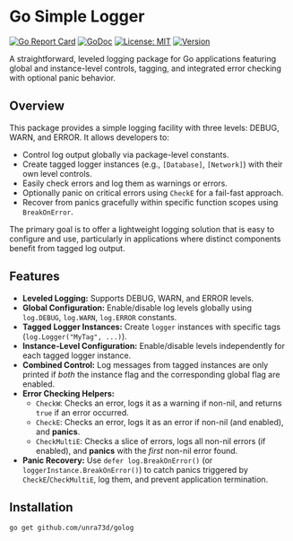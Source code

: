 # Go Simple Logger

[![Go Report Card](https://goreportcard.com/badge/github.com/unra73d/go-log)](https://goreportcard.com/report/github.com/unra73d/go-log)
[![GoDoc](https://godoc.org/github.com/unra73d/go-log?status.svg)](https://godoc.org/github.com/unra73d/go-log)
[![License: MIT](https://img.shields.io/badge/License-MIT-yellow.svg)](https://opensource.org/licenses/MIT)
[![Version](https://img.shields.io/badge/version-1.0.0-blue)](https://github.com/unra73d/go-log/releases/tag/v1.0.0)

A straightforward, leveled logging package for Go applications featuring global and instance-level controls, tagging, and integrated error checking with optional panic behavior.

## Overview

This package provides a simple logging facility with three levels: DEBUG, WARN, and ERROR. It allows developers to:

*   Control log output globally via package-level constants.
*   Create tagged logger instances (e.g., `[Database]`, `[Network]`) with their own level controls.
*   Easily check errors and log them as warnings or errors.
*   Optionally panic on critical errors using `CheckE` for a fail-fast approach.
*   Recover from panics gracefully within specific function scopes using `BreakOnError`.

The primary goal is to offer a lightweight logging solution that is easy to configure and use, particularly in applications where distinct components benefit from tagged log output.

## Features

*   **Leveled Logging:** Supports DEBUG, WARN, and ERROR levels.
*   **Global Configuration:** Enable/disable log levels globally using `log.DEBUG`, `log.WARN`, `log.ERROR` constants.
*   **Tagged Logger Instances:** Create `logger` instances with specific tags (`log.Logger("MyTag", ...)`).
*   **Instance-Level Configuration:** Enable/disable levels independently for each tagged logger instance.
*   **Combined Control:** Log messages from tagged instances are only printed if *both* the instance flag and the corresponding global flag are enabled.
*   **Error Checking Helpers:**
    *   `CheckW`: Checks an error, logs it as a warning if non-nil, and returns `true` if an error occurred.
    *   `CheckE`: Checks an error, logs it as an error if non-nil (and enabled), and **panics**.
    *   `CheckMultiE`: Checks a slice of errors, logs all non-nil errors (if enabled), and **panics** with the *first* non-nil error found.
*   **Panic Recovery:** Use `defer log.BreakOnError()` (or `loggerInstance.BreakOnError()`) to catch panics triggered by `CheckE`/`CheckMultiE`, log them, and prevent application termination.

## Installation

```bash
go get github.com/unra73d/golog
